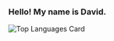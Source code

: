 ### Hello! My name is David.

![Top Languages Card](https://github-readme-stats.vercel.app/api/top-langs/?username=9ziggy9&hide=css,html,cmake,mako&langs_count=20&layout=compact&exclude_repo=dotfiles_old,Djikstra-A-Maze-Solver,eod,maze-solver,pokemans-sequelize-starter,notez,music-archive-practice,kachess,chess-board-react,pokemans-sequelize-starter,snek-api,snek-js,tondoc,Zigital)

